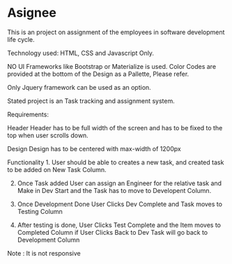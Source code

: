 # Asignee

This is an project on assignment of the employees in software development life cycle.

Technology used: HTML, CSS and Javascript Only. 

NO UI Frameworks like Bootstrap or Materialize is used.
Color Codes are provided at the bottom of the Design as a Pallette, Please refer.

Only Jquery framework can be used as an option.

Stated project is an Task tracking and assignment system.

Requirements:

Header
    Header has to be full width of the screen and has to be fixed to the top when user scrolls down.

Design
   Design has to be centered with max-width of 1200px

Functionality
    1. User should be able to creates  a new task, and created task to be added on New Task Column.
   
   2. Once Task added User can assign an Engineer for the relative task and Make in Dev Start and the Task has to move to Developent Column.
   
   3. Once Development Done User Clicks Dev Complete and Task moves to Testing Column 
   
   4. After testing is done, User Clicks Test Complete and the Item moves to Completed  Column if User Clicks Back to Dev  Task will go back to Development Column
   
Note : It is not responsive
